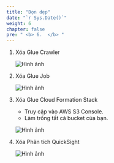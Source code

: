 ```yaml
---
title: "Dọn dẹp"
date: "`r Sys.Date()`"
weight: 6
chapter: false
pre: " <b> 6.  </b> "
---
```


1. Xóa Glue Crawler

   ![Hình ảnh](/repo_pmt_ws-fcj-004/images/6/6-001.png?featherlight=false&width=90pc)

2. Xóa Glue Job

   ![Hình ảnh](/repo_pmt_ws-fcj-004/images/6/6-002.png?featherlight=false&width=90pc)
3. Xóa Glue Cloud Formation Stack
    * Truy cập vào AWS S3 Console.
    * Làm trống tất cả bucket của bạn.

   ![Hình ảnh](/repo_pmt_ws-fcj-004/images/6/6-003.png?featherlight=false&width=90pc)
4. Xóa Phân tích QuickSight

   ![Hình ảnh](/repo_pmt_ws-fcj-004/images/6/6-004.png?featherlight=false&width=90pc)
